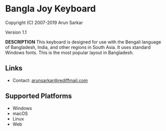 ﻿Bangla Joy Keyboard
===============================

Copyright (C) 2007-2019 Arun Sarkar

Version 1.1

__DESCRIPTION__
This keyboard is designed for use with the Bengali language of Bangladesh, 
India, and other regions in South Asia. It uses standard Windows fonts. 
This is the most popular layout in Bangladesh.

Links
-----

 * Contact:  arunsarkar@rediffmail.com

Supported Platforms
-------------------
 * Windows
 * macOS
 * Linux
 * Web
